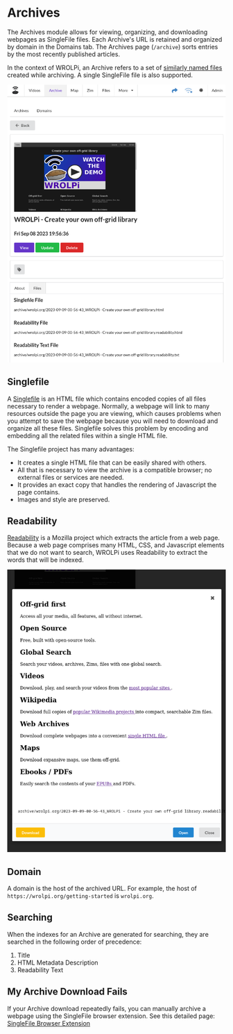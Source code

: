 # Archives

The Archives module allows for viewing, organizing, and downloading webpages as SingleFile files. Each Archive's URL is
retained and organized by domain in the Domains tab. The Archives page (`/archive`) sorts entries by the most recently
published articles.

In the context of WROLPi, an Archive refers to a set of [similarly named files](files.md) created while archiving.
A single SingleFile file is also supported.

![An Archive page](archive-page.png)

## Singlefile

A [Singlefile](https://github.com/gildas-lormeau/SingleFile) is an HTML file which contains encoded copies of all files
necessary to render a webpage. Normally, a webpage will link to many resources outside the page you are viewing, which
causes problems when you attempt to save the webpage because you will need to download and organize all these files.
Singlefile solves this problem by encoding and embedding all the related files within a single HTML file.

The Singlefile project has many advantages:

* It creates a single HTML file that can be easily shared with others.
* All that is necessary to view the archive is a compatible browser; no external files or services are needed.
* It provides an exact copy that handles the rendering of Javascript the page contains.
* Images and style are preserved.

## Readability

[Readability](https://github.com/mozilla/readability) is a Mozilla project which extracts the article from a web page.
Because a web page comprises many HTML, CSS, and Javascript elements that we do not want to search, WROLPi uses
Readability to extract the words that will be indexed.

![A preview of the Readability extract of wrolpi.org](readability-preview.png)

## Domain

A domain is the host of the archived URL. For example, the host of `https://wrolpi.org/getting-started` is `wrolpi.org`.

## Searching

When the indexes for an Archive are generated for searching, they are searched in the following order of precedence:

1. Title
2. HTML Metadata Description
3. Readability Text

## My Archive Download Fails

If your Archive download repeatedly fails, you can manually archive a webpage using the SingleFile browser extension.
See this detailed page: [SingleFile Browser Extension](singlefile-extension.md)